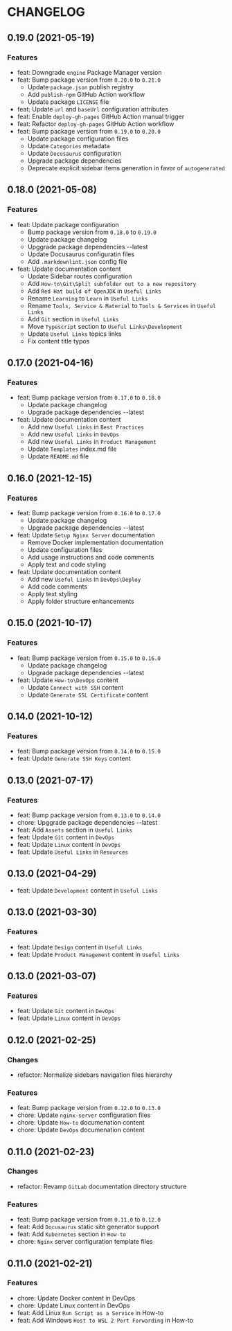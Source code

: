 # CHANGELOG

## 0.19.0 (2021-05-19)

### Features

- feat: Downgrade `engine` Package Manager version
- feat: Bump package version from `0.20.0` to `0.21.0`
  - Update `package.json` publish registry
  - Add `publish-npm` GitHub Action workflow
  - Update package `LICENSE` file
- feat: Update `url` and `baseUrl` configuration attributes
- feat: Enable `deploy-gh-pages` GitHub Action manual trigger
- feat: Refactor `deploy-gh-pages` GitHub Action workflow
- feat: Bump package version from `0.19.0` to `0.20.0`
  - Update package configuration files
  - Update `Categories` metadata
  - Update `Docusaurus` configuration
  - Upgrade package dependencies
  - Deprecate explicit sidebar items generation in favor of `autogenerated`

## 0.18.0 (2021-05-08)

### Features

- feat: Update package configuration
  - Bump package version from `0.18.0` to `0.19.0`
  - Update package changelog
  - Upggrade package dependencies --latest
  - Update Docusaurus configuratin files
  - Add `.markdownlint.json` config file
- feat: Update documentation content
  - Update Sidebar routes configuration
  - Add `How-to\Git\Split subfolder out to a new repository`
  - Add `Red Hat build of OpenJDK` in `Useful Links`
  - Rename `Learning` to `Learn` in `Useful Links`
  - Rename `Tools, Service & Material` to `Tools & Services` in `Useful Links`
  - Add `Git` section in `Useful Links`
  - Move `Typescript` section to `Useful Links\Development`
  - Update `Useful Links` topics links
  - Fix content title typos

## 0.17.0 (2021-04-16)

### Features

- feat: Bump package version from `0.17.0` to `0.18.0`
  - Update package changelog
  - Upgrade package dependencies --latest
- feat: Update documentation content
  - Add new `Useful Links` in `Best Practices`
  - Add new `Useful Links` in `DevOps`
  - Add new `Useful Links` in `Product Management`
  - Update `Templates` index.md file
  - Update `README.md` file

## 0.16.0 (2021-12-15)

### Features

- feat: Bump package version from `0.16.0` to `0.17.0`
  - Update package changelog
  - Upgrade package dependencies --latest
- feat: Update `Setup Nginx Server` documentation
  - Remove Docker implementation documentation
  - Update configuration files
  - Add usage instructions and code comments
  - Apply text and code styling
- feat: Update documentation content
  - Add new `Useful Links` in `DevOps\Deploy`
  - Add code comments
  - Apply text styling
  - Apply folder structure enhancements

## 0.15.0 (2021-10-17)

### Features

- feat: Bump package version from `0.15.0` to `0.16.0`
  - Update package changelog
  - Upgrade package dependencies --latest
- feat: Update `How-to\DevOps` content
  - Update `Connect with SSH` content
  - Update `Generate SSL Certificate` content

## 0.14.0 (2021-10-12)

### Features

- feat: Bump package version from `0.14.0` to `0.15.0`
- feat: Update `Generate SSH Keys` content

## 0.13.0 (2021-07-17)

### Features

- feat: Bump package version from `0.13.0` to `0.14.0`
- chore: Upggrade package dependencies --latest
- feat: Add `Assets` section in `Useful Links`
- feat: Update `Git` content in `DevOps`
- feat: Update `Linux` content in `DevOps`
- feat: Update `Useful Links` in `Resources`

## 0.13.0 (2021-04-29)

- feat: Update `Development` content in `Useful Links`

## 0.13.0 (2021-03-30)

### Features

- feat: Update `Design` content in `Useful Links`
- feat: Update `Product Management` content in `Useful Links`

## 0.13.0 (2021-03-07)

### Features

- feat: Update `Git` content in `DevOps`
- feat: Update `Linux` content in `DevOps`

## 0.12.0 (2021-02-25)

### Changes

- refactor: Normalize sidebars navigation files hierarchy

### Features

- feat: Bump package version from `0.12.0` to `0.13.0`
- chore: Update `nginx-server` configuration files
- chore: Update `How-to` documenation content
- chore: Update `DevOps` documenation content

## 0.11.0 (2021-02-23)

### Changes

- refactor: Revamp `GitLab` documentation directory structure

### Features

- feat: Bump package version from `0.11.0` to `0.12.0`
- feat: Add `Docusaurus` static site generator support
- feat: Add `Kubernetes` section in `How-to`
- chore: `Nginx` server configuration template files

## 0.11.0 (2021-02-21)

### Features

- chore: Update Docker content in DevOps
- chore: Update Linux content in DevOps
- feat: Add Linux `Run Script as a Service` in How-to
- feat: Add Windows `Host to WSL 2 Port Forwarding` in How-to

